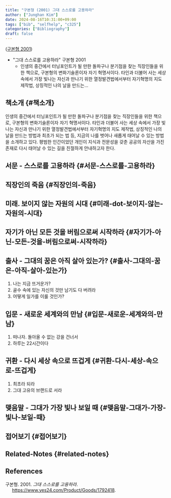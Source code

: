 ```yaml
---
title: "구본형 (2001) 그대 스스로를 고용하라"
author: ["Junghan Kim"]
date: 2024-08-16T10:31:00+09:00
tags: ["bib", "selfhelp", "c325"]
categories: ["Bibliography"]
draft: false
---
```


(<a href="#citeproc_bib_item_1">구본형 2001</a>)

-   "그대 스스로를 고용하라" 구본형 2001
    -   인생의 중간에서 터닝포인트가 될 만한 돌파구나 분기점을 찾는 직장인들을 위한 책으로, 구본형의 변화기술론이자 자기 혁명서이다. 타인과 더불어 사는 세상 속에서 가장 빛나는 자신과 만나기 위한 열정발견법에서부터 자기혁명의 지도 제작법, 상징적인 나의 날을 만드는...


## 책소개 {#책소개}

인생의 중간에서 터닝포인트가 될 만한 돌파구나 분기점을 찾는 직장인들을 위한 책으로, 구본형의 변화기술론이자 자기 혁명서이다. 타인과 더불어 사는 세상 속에서 가장 빛나는 자신과 만나기 위한 열정발견법에서부터 자기혁명의 지도 제작법, 상징적인 나의 날을 만드는 방법과 최초가 되는 법 등, 지금의 나를 벗어나 새롭게 태어날 수 있는 방법을 소개하고 있다. 평범한 인간이었던 개인이 지식과 전문성을 갖춘 공공의 자산을 가진 존재로 다시 태어날 수 있는 길을 친절하게 안내하고자 한다.


## 서문 - 스스로를 고용하라 {#서문-스스로를-고용하라}


## 직장인의 죽음 {#직장인의-죽음}


## 미래. 보이지 않는 자원의 시대 {#미래-dot-보이지-않는-자원의-시대}


## 자기가 아닌 모든 것을 버림으로써 시작하라 {#자기가-아닌-모든-것을-버림으로써-시작하라}


## 출사 - 그대의 꿈은 아직 살아 있는가? {#출사-그대의-꿈은-아직-살아-있는가}

1.  나는 지금 뜨거운가?
2.  골수 속에 있는 자신의 것만 남기도 다 버려라
3.  어떻게 일가를 이룰 것인가?


## 입문 - 새로운 세계와의 만남 {#입문-새로운-세계와의-만남}

1.  떠나자. 돌아올 수 없는 강을 건너서
2.  하루는 22시간이다


## 귀환 - 다시 세상 속으로 뜨겁게 {#귀환-다시-세상-속으로-뜨겁게}

1.  최초라 되라
2.  그대 고유의 브랜드로 서라


## 맺음말 - 그대가 가장 빛나 보일 때 {#맺음말-그대가-가장-빛나-보일-때}


## 접어보기 {#접어보기}


## Related-Notes {#related-notes}

## References

<style>.csl-entry{text-indent: -1.5em; margin-left: 1.5em;}</style><div class="csl-bib-body">
  <div class="csl-entry"><a id="citeproc_bib_item_1"></a>구본형. 2001. <i>그대 스스로를 고용하라</i>. <a href="https://www.yes24.com/Product/Goods/1792418">https://www.yes24.com/Product/Goods/1792418</a>.</div>
</div>

